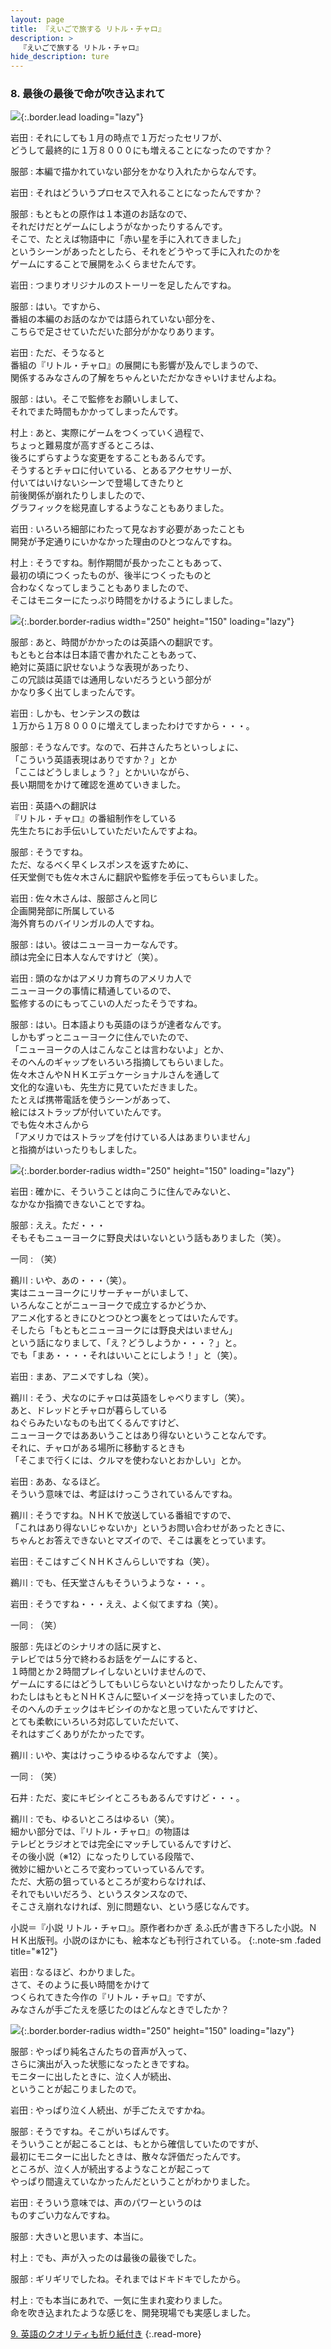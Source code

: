 ```yaml
---
layout: page
title: 『えいごで旅する リトル・チャロ』
description: >
  『えいごで旅する リトル・チャロ』
hide_description: ture
---
```


### 8. 最後の最後で命が吹き込まれて

![](/interviews/jp/nds/b3lj/vol1/img/mainvisual8.jpg){:.border.lead loading="lazy"}

岩田
: それにしても１月の時点で１万だったセリフが、<br>どうして最終的に１万８０００にも増えることになったのですか？

服部
: 本編で描かれていない部分をかなり入れたからなんです。

岩田
: それはどういうプロセスで入れることになったんですか？

服部
: もともとの原作は１本道のお話なので、<br>それだけだとゲームにしようがなかったりするんです。<br>そこで、たとえば物語中に「赤い星を手に入れてきました」<br>というシーンがあったとしたら、それをどうやって手に入れたのかを<br>ゲームにすることで展開をふくらませたんです。

岩田
: つまりオリジナルのストーリーを足したんですね。

服部
: はい。ですから、<br>番組の本編のお話のなかでは語られていない部分を、<br>こちらで足させていただいた部分がかなりあります。

岩田
: ただ、そうなると<br>番組の『リトル・チャロ』の展開にも影響が及んでしまうので、<br>関係するみなさんの了解をちゃんといただかなきゃいけませんよね。

服部
: はい。そこで監修をお願いしまして、<br>それでまた時間もかかってしまったんです。

村上
: あと、実際にゲームをつくっていく過程で、<br>ちょっと難易度が高すぎるところは、<br>後ろにずらすような変更をすることもあるんです。<br>そうするとチャロに付いている、とあるアクセサリーが、<br>付いてはいけないシーンで登場してきたりと<br>前後関係が崩れたりしましたので、<br>グラフィックを総見直しするようなこともありました。

岩田
: いろいろ細部にわたって見なおす必要があったことも<br>開発が予定通りにいかなかった理由のひとつなんですね。

村上
: そうですね。制作期間が長かったこともあって、<br>最初の頃につくったものが、後半につくったものと<br>合わなくなってしまうこともありましたので、<br>そこはモニターにたっぷり時間をかけるようにしました。

![](/interviews/jp/nds/b3lj/vol1/img/photo31.jpg){:.border.border-radius width="250" height="150" loading="lazy"}

服部
: あと、時間がかかったのは英語への翻訳です。<br>もともと台本は日本語で書かれたこともあって、<br>絶対に英語に訳せないような表現があったり、<br>この冗談は英語では通用しないだろうという部分が<br>かなり多く出てしまったんです。

岩田
: しかも、センテンスの数は<br>１万から１万８０００に増えてしまったわけですから・・・。

服部
: そうなんです。なので、石井さんたちといっしょに、<br>「こういう英語表現はありですか？」とか<br>「ここはどうしましょう？」とかいいながら、<br>長い期間をかけて確認を進めていきました。

岩田
: 英語への翻訳は<br>『リトル・チャロ』の番組制作をしている<br>先生たちにお手伝いしていただいたんですよね。

服部
: そうですね。<br>ただ、なるべく早くレスポンスを返すために、<br>任天堂側でも佐々木さんに翻訳や監修を手伝ってもらいました。

岩田
: 佐々木さんは、服部さんと同じ<br>企画開発部に所属している<br>海外育ちのバイリンガルの人ですね。

服部
: はい。彼はニューヨーカーなんです。<br>顔は完全に日本人なんですけど（笑）。

岩田
: 頭のなかはアメリカ育ちのアメリカ人で<br>ニューヨークの事情に精通しているので、<br>監修するのにもってこいの人だったそうですね。

服部
: はい。日本語よりも英語のほうが達者なんです。<br>しかもずっとニューヨークに住んでいたので、<br>「ニューヨークの人はこんなことは言わないよ」とか、<br>そのへんのギャップをいろいろ指摘してもらいました。<br>佐々木さんやＮＨＫエデュケーショナルさんを通して<br>文化的な違いも、先生方に見ていただきました。<br>たとえば携帯電話を使うシーンがあって、<br>絵にはストラップが付いていたんです。<br>でも佐々木さんから<br>「アメリカではストラップを付けている人はあまりいません」<br>と指摘がはいったりもしました。

![](/interviews/jp/nds/b3lj/vol1/img/photo32.jpg){:.border.border-radius width="250" height="150" loading="lazy"}

岩田
: 確かに、そういうことは向こうに住んでみないと、<br>なかなか指摘できないことですね。

服部
: ええ。ただ・・・<br>そもそもニューヨークに野良犬はいないという話もありました（笑）。

一同
: （笑）

鵜川
: いや、あの・・・（笑）。<br>実はニューヨークにリサーチャーがいまして、<br>いろんなことがニューヨークで成立するかどうか、<br>アニメ化するときにひとつひとつ裏をとってはいたんです。<br>そしたら「もともとニューヨークには野良犬はいません」<br>という話になりまして、「え？どうしようか・・・？」と。<br>でも「まあ・・・・それはいいことにしよう！」と（笑）。

岩田
: まあ、アニメですしね（笑）。

鵜川
: そう、犬なのにチャロは英語をしゃべりますし（笑）。<br>あと、ドレッドとチャロが暮らしている<br>ねぐらみたいなものも出てくるんですけど、<br>ニューヨークではああいうことはあり得ないということなんです。<br>それに、チャロがある場所に移動するときも<br>「そこまで行くには、クルマを使わないとおかしい」とか。

岩田
: ああ、なるほど。<br>そういう意味では、考証はけっこうされているんですね。

鵜川
: そうですね。ＮＨＫで放送している番組ですので、<br>「これはあり得ないじゃないか」というお問い合わせがあったときに、<br>ちゃんとお答えできないとマズイので、そこは裏をとっています。

岩田
: そこはすごくＮＨＫさんらしいですね（笑）。

鵜川
: でも、任天堂さんもそういうような・・・。

岩田
: そうですね・・・ええ、よく似てますね（笑）。

一同
: （笑）

服部
: 先ほどのシナリオの話に戻すと、<br>テレビでは５分で終わるお話をゲームにすると、<br>１時間とか２時間プレイしないといけませんので、<br>ゲームにするにはどうしてもいじらないといけなかったりしたんです。<br>わたしはもともとＮＨＫさんに堅いイメージを持っていましたので、<br>そのへんのチェックはキビシイのかなと思っていたんですけど、<br>とても柔軟にいろいろ対応していただいて、<br>それはすごくありがたかったです。

鵜川
: いや、実はけっこうゆるゆるなんですよ（笑）。

一同
: （笑）

石井
: ただ、変にキビシイところもあるんですけど・・・。

鵜川
: でも、ゆるいところはゆるい（笑）。<br>細かい部分では、『リトル・チャロ』の物語は<br>テレビとラジオとでは完全にマッチしているんですけど、<br>その後小説（※12）になったりしている段階で、<br>微妙に細かいところで変わっていっているんです。<br>ただ、大筋の狙っているところが変わらなければ、<br>それでもいいだろう、というスタンスなので、<br>そこさえ崩れなければ、別に問題ない、という感じなんです。


小説＝『小説 リトル・チャロ』。原作者わかぎ ゑふ氏が書き下ろした小説。ＮＨＫ出版刊。小説のほかにも、絵本なども刊行されている。
{:.note-sm .faded title="※12"}

岩田
: なるほど、わかりました。<br>さて、そのように長い時間をかけて<br>つくられてきた今作の『リトル・チャロ』ですが、<br>みなさんが手ごたえを感じたのはどんなときでしたか？

![](/interviews/jp/nds/b3lj/vol1/img/photo33.jpg){:.border.border-radius width="250" height="150" loading="lazy"}

服部
: やっぱり純名さんたちの音声が入って、<br>さらに演出が入った状態になったときですね。<br>モニターに出したときに、泣く人が続出、<br>ということが起こりましたので。

岩田
: やっぱり泣く人続出、が手ごたえですかね。

服部
: そうですね。そこがいちばんです。<br>そういうことが起こることは、もとから確信していたのですが、<br>最初にモニターに出したときは、散々な評価だったんです。<br>ところが、泣く人が続出するようなことが起こって<br>やっぱり間違えていなかったんだということがわかりました。

岩田
: そういう意味では、声のパワーというのは<br>ものすごい力なんですね。

服部
: 大きいと思います、本当に。

村上
: でも、声が入ったのは最後の最後でした。

服部
: ギリギリでしたね。それまではドキドキでしたから。

村上
: でも本当にあれで、一気に生まれ変わりました。<br>命を吹き込まれたような感じを、開発現場でも実感しました。


[9. 英語のクオリティも折り紙付き](9.md)
{:.read-more}

